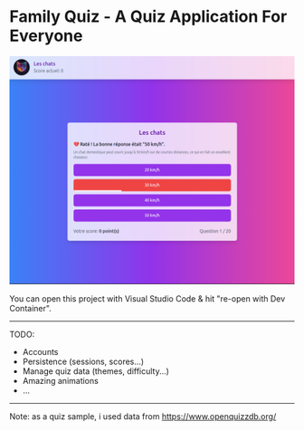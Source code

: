 # Family Quiz - A Quiz Application For Everyone

![WIP project screenshot](./public/images/app-screenshot.png "WIP project screenshot")

You can open this project with Visual Studio Code & hit "re-open with Dev Container". 

---

TODO:
- Accounts
- Persistence (sessions, scores...)
- Manage quiz data (themes, difficulty...)
- Amazing animations
- ...

---

Note: as a quiz sample, i used data from https://www.openquizzdb.org/